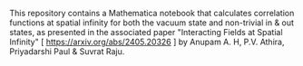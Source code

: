 This repository contains a Mathematica notebook that calculates correlation functions at spatial infinity for both the vacuum state and non-trivial in & out states, as presented in the associated paper "Interacting Fields at Spatial Infinity" [ https://arxiv.org/abs/2405.20326 ] by Anupam A. H, P.V. Athira, Priyadarshi Paul & Suvrat Raju. 